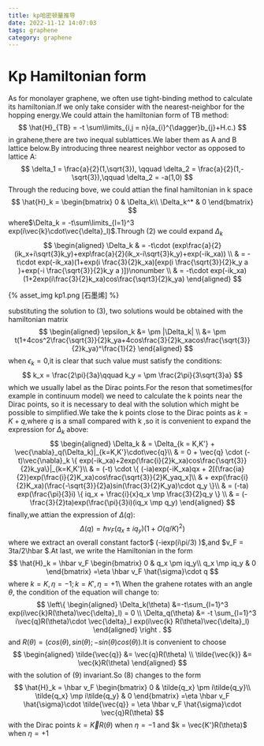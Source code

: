 ```yaml
---
title: kp哈密顿量推导
date: 2022-11-12 14:07:03
tags: graphene
category: graphene
---
```

# Kp Hamiltonian form

As for monolayer graphene, we often use tight-binding method to calculate its hamiltonian.If we only take consider with the nearest-neighbor for the hopping energy.We could attain the hamiltonian form of TB method:
$$
    \hat{H}_{TB} = -t \sum\limits_{i,j = n}(a_{i}^{\dagger}b_{j}+H.c.)
$$
in grahene,there are two inequal sublattices.We laber them as A and B lattice below.By introducing three nearest neighbor vector as opposed to lattice A:
$$
    \delta_1 = \frac{a}{2}(1,\sqrt{3}), \qquad \delta_2 = \frac{a}{2}(1,-\sqrt{3}),\qquad \delta_2 = -a(1,0)
$$
Through the reducing bove, we could attian the final hamiltonian in k space
$$
    \hat{H}_k = 
        \begin{bmatrix}
         0 & \Delta_k\\
        \Delta_k^* & 0
         \end{bmatrix}
$$
where$\Delta_k = -t\sum\limits_{l=1}^3 exp(i\vec{k}\cdot\vec{\delta}_l)$.Through (2) we could expand $\Delta_k$ 
$$
\begin{aligned} 
    \Delta_k & = -t\cdot (exp\frac{a}{2}(ik_x+i\sqrt{3}k_y)+exp\frac{a}{2}(ik_x-i\sqrt{3}k_y)+exp(-ik_xa)) \\
    & = -t\cdot exp(-ik_xa)(1+exp(i \frac{3}{2}k_xa)[exp(i \frac{\sqrt{3}}{2}k_y a )+exp(-i \frac{\sqrt{3}}{2}k_y a )])\nonumber \\
    & = -t\cdot exp(-ik_xa)(1+2exp(i\frac{3}{2}k_xa)cos\frac{\sqrt3}{2}k_ya)
\end{aligned}
$$

{% asset_img kp1.png [石墨烯] %}


substituting the solution to (3), two solutions would be obtained with the hamiltonian matrix
$$
    \begin{aligned} 
    \epsilon_k &= \pm |\Delta_k| \\
    &= \pm t(1+4cos^2\frac{\sqrt{3}}{2}k_ya+4cos\frac{3}{2}k_xacos\frac{\sqrt{3}}{2}k_ya)^\frac{1}{2}
    \end{aligned}
$$
when $\epsilon_k = 0$,it is clear that such value must satisfy the conditions:
$$
    k_x = \frac{2\pi}{3a}\qquad k_y = \pm \frac{2\pi}{3\sqrt{3}a}
$$
which we usually label as the Dirac points.For the reson that sometimes(for example in continuum model) we need to calculate the k points near the Dirac points, so it is necessary to 
deal with the solution which might be possible to simplified.We take the k points close to the Dirac points as $k = K + q$,where $q$ is a small compared with k ,so it is convenient to expand the expression 
for $\Delta_k$ above:
$$
    \begin{aligned}
    \Delta_k & = \Delta_{k = K,K'} + \vec{\nabla}_q(\Delta_k)|_{k=K,K'}\cdot\vec{q}\\
            & = 0 + \vec{q} \cdot (-t)\vec{\nabla}_k \{ exp(-ik_xa)+2exp(\frac{i}{2}k_xa)cos\frac{\sqrt{3}}{2}k_ya\}|_{k=K,K'}\\
            & = (-t) \cdot \{ (-ia)exp(-iK_xa)qx + 2[(\frac{ia}{2})exp(\frac{i}{2}K_xa)cos\frac{\sqrt{3}}{2}K_yaq_x]\\
            & + exp(\frac{i}{2}K_xa)(\frac{-\sqrt{3}}{2}a)sin(\frac{3}{2}K_ya)\cdot q_y \}\\
            & = (-ta) exp(\frac{\pi}{3}i) \{ iq_x + \frac{i}{x}q_x \mp \frac{3}{2}q_y \} \\
            & = (-\frac{3}{2}ta)exp(\frac{\pi}{3}i)(iq_x \mp q_y) 
    \end{aligned}
$$
finally,we attian the expression of $\Delta (q)$:
$$
    \Delta(q)=\hbar v_F (q_x \pm iq_y)(1 + O(q/K)^2)
$$
where we extract an overall constant factor$ (-iexp(i\pi/3) )$,and $v_F = 3ta/2\hbar $.At last, we write the Hamiltonian in the form
$$
    \hat{H}_k = \hbar v_F
    \begin{bmatrix}
     0 & q_x \pm iq_y\\
     q_x \mp iq_y & 0
     \end{bmatrix}
     =\eta \hbar v_F   \hat{\sigma}\cdot q 
$$
where $k = K, \eta = -1;k = K' ,\eta = +1$\\
When the grahene rotates with an angle $\theta$, the condition of the equation will change to:
$$
    \left\{
    \begin{aligned}
        \Delta_k(\theta) &=-t\sum_{l=1}^3 exp(i\vec{k}R(\theta)\vec{\delta}_l) = 0 \\
        \Delta_q(\theta) &= -t \sum_{l=1}^3 i\vec{q}R(\theta)\cdot \vec{\delta}_l exp(i\vec{k} R(\theta)\vec{\delta}_l)
    \end{aligned}
    \right .
$$
and $R(\theta) = (cos(\theta),sin(\theta);-sin(\theta)cos(\theta))$.It is convenient to choose 
$$
    \begin{aligned}
    \tilde{\vec{q}} &= \vec{q}R(\theta) \\
    \tilde{\vec{k}} &= \vec{k}R(\theta)        
    \end{aligned}
$$
with the solution of (9) invariant.So (8) changes to the form
$$
    \hat{H}_k = \hbar v_F
    \begin{bmatrix}
     0 & \tilde{q_x} \pm i\tilde{q_y}\\
     \tilde{q_x} \mp i\tilde{q_y} & 0
     \end{bmatrix}
     =\eta \hbar v_F   \hat{\sigma}\cdot \tilde{\vec{q}}  = \eta \hbar v_F   \hat{\sigma}\cdot \vec{q}R(\theta)
$$
with the Dirac points $k = \vec{K}R(\theta)$ when $\eta = -1$ and $k = \vec{K'}R(\theta)$ when $\eta = +1$